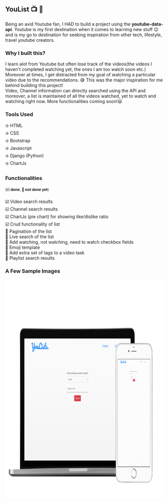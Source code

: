 ## YouList 📺 📝

Being an avid Youtube fan, I HAD to build a project using the <b>youtube-data-api</b>. Youtube is my first destination when it comes to learning new stuff 😉 and is my go to destination
for seeking inspiration from other tech, lifestyle, travel youtube creators.

### Why I built this?
I learn alot from Youtube but often lose track of the videos(the videos I haven't completed watching yet, the ones I am too watch soon etc.) Moreover at times, I get distracted from my
goal of watching a particular video due to the recommendations. 😅 This was the major inspiration for me behind building this project!<br>
Video, Channel information can directly searched using the API and moreover, a list is maintained of all the videos watched, yet to watch and watching right now.
More functionalities coming soon!😃

### Tools Used
❇️ HTML<br>
❇️ CSS<br>
❇️ Bootstrap<br>
❇️ Javascript<br>
❇️ Django (Python)<br>
❇️ ChartJs<br>

### Functionalities 
<small>(☑️:<b>done</b>, 🔴:<b>not done yet</b>)</small><br><br>
☑️ Video search results<br>
☑️ Channel search results<br>
☑️ ChartJs (pie chart) for showing like/dislike ratio<br>
☑️ Crud functionality of list<br>
🔴 Pagination of the list<br>
🔴 Live search of the list<br>
🔴 Add watching, not watching, need to watch checkbox fields<br>
🔴 Emoji template<br>
🔴 Add extra set of tags to a video task<br>
🔴 Playlist search results<br>

### A Few Sample Images
<img src="HomePage.png" alt="home" align="left" width=1000px height=700px>
